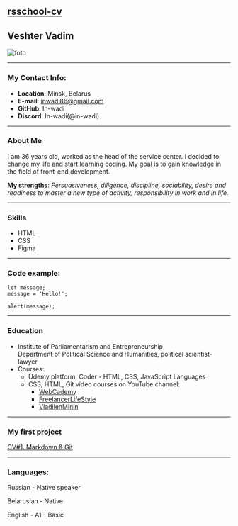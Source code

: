 ## [rsschool-cv](https://in-wadi.github.io/rsschool-cv/cv)

## Veshter Vadim

![foto](https://in-wadi.github.io/rsschool-cv/foto.jpg "foto")

---

### My Contact Info:

*   **Location**: Minsk, Belarus
*   **E-mail**: inwadi86@gmail.com
*   **GitHub**: In-wadi
*   **Discord**: In-wadi(@in-wadi)

---

### About Me

I am 36 years old, worked as the head of the service center. I decided to change my life and start learning coding. My goal is to gain knowledge in the field of front-end development.

**My strengths**: _Persuasiveness, diligence, discipline, sociability, desire and readiness to master a new type of activity, responsibility in work and in life._

---

### Skills

*   HTML
*   CSS
*   Figma

---

### Code example:

```plaintext
let message;
message = 'Hello!';

alert(message);
```

---

### Education

*   Institute of Parliamentarism and Entrepreneurship  
    Department of Political Science and Humanities, political scientist-lawyer
*   Courses:
    *   Udemy platform, Coder - HTML, CSS, JavaScript Languages
    *   CSS, HTML, Git video courses on YouTube channel:
        *   [WebCademy](https://www.youtube.com/channel/UClM8hQL7u_1sopEE9NkbsWA)
        *   [FreelancerLifeStyle](https://www.youtube.com/@FreelancerLifeStyle)
        *   [VladilenMinin](https://www.youtube.com/@VladilenMinin)

---

### My first project

[CV#1. Markdown & Git](https://in-wadi.github.io/rsschool-cv/cv)

---

### Languages:

Russian - Native speaker

Belarusian - Native

English - A1 - Basic
